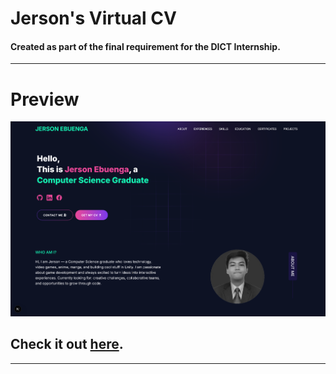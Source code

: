 # Jerson's Virtual CV

#### Created as part of the final requirement for the DICT Internship.

---

# Preview

![](./public/png/HomepageCV.png)

## Check it out [here](https://portfolio-jerson.netlify.app/).

---
